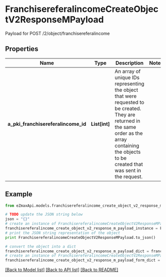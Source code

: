 # FranchisereferalincomeCreateObjectV2ResponseMPayload

Payload for POST /2/object/franchisereferalincome

## Properties
Name | Type | Description | Notes
------------ | ------------- | ------------- | -------------
**a_pki_franchisereferalincome_id** | **List[int]** | An array of unique IDs representing the object that were requested to be created.  They are returned in the same order as the array containing the objects to be created that was sent in the request. | 

## Example

```python
from eZmaxApi.models.franchisereferalincome_create_object_v2_response_m_payload import FranchisereferalincomeCreateObjectV2ResponseMPayload

# TODO update the JSON string below
json = "{}"
# create an instance of FranchisereferalincomeCreateObjectV2ResponseMPayload from a JSON string
franchisereferalincome_create_object_v2_response_m_payload_instance = FranchisereferalincomeCreateObjectV2ResponseMPayload.from_json(json)
# print the JSON string representation of the object
print FranchisereferalincomeCreateObjectV2ResponseMPayload.to_json()

# convert the object into a dict
franchisereferalincome_create_object_v2_response_m_payload_dict = franchisereferalincome_create_object_v2_response_m_payload_instance.to_dict()
# create an instance of FranchisereferalincomeCreateObjectV2ResponseMPayload from a dict
franchisereferalincome_create_object_v2_response_m_payload_form_dict = franchisereferalincome_create_object_v2_response_m_payload.from_dict(franchisereferalincome_create_object_v2_response_m_payload_dict)
```
[[Back to Model list]](../README.md#documentation-for-models) [[Back to API list]](../README.md#documentation-for-api-endpoints) [[Back to README]](../README.md)


